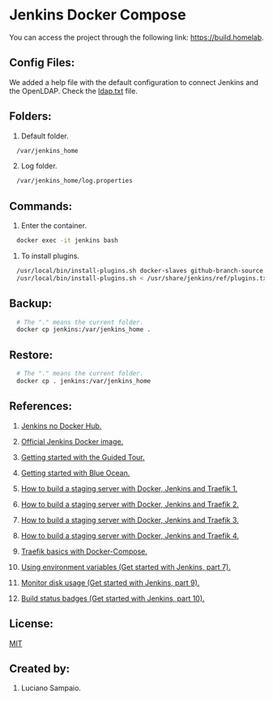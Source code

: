 # Jenkins Docker Compose

You can access the project through the following link: https://build.homelab.

## Config Files:

We added a help file with the default configuration to connect Jenkins and the OpenLDAP. Check the [ldap.txt](help/ldap.txt "ldap file") file.

## Folders:

1. Default folder.

``` bash
  /var/jenkins_home
```

2. Log folder.

``` bash
  /var/jenkins_home/log.properties
```

## Commands:

1. Enter the container.

``` bash
  docker exec -it jenkins bash
```

1. To install plugins.

``` bash
  /usr/local/bin/install-plugins.sh docker-slaves github-branch-source:1.8
  /usr/local/bin/install-plugins.sh < /usr/share/jenkins/ref/plugins.txt
```

## Backup:

``` bash
  # The "." means the current folder.
  docker cp jenkins:/var/jenkins_home .  
```

## Restore:

``` bash
  # The "." means the current folder.
  docker cp . jenkins:/var/jenkins_home
```

## References:

1. [Jenkins no Docker Hub.](https://hub.docker.com/_/jenkins/ "Jenkins no Docker Hub")

1. [Official Jenkins Docker image.](https://github.com/jenkinsci/docker/blob/master/README.md "Official Jenkins Docker image")

1. [Getting started with the Guided Tour.](https://jenkins.io/doc/pipeline/tour/getting-started/ "Getting started with the Guided Tour")

1. [Getting started with Blue Ocean.](https://jenkins.io/doc/book/blueocean/getting-started/ "Getting started with Blue Ocean")

1. [How to build a staging server with Docker, Jenkins and Traefik 1.](http://blog.francoisfaubert.com/2018/06/11/dockerized-jenkins-with-traefik.html "How to build a staging server with Docker, Jenkins and Traefik 1")

1. [How to build a staging server with Docker, Jenkins and Traefik 2.](http://blog.francoisfaubert.com/2018/06/11/dockerized-jenkins-with-traefik-2.html "How to build a staging server with Docker, Jenkins and Traefik 2")

1. [How to build a staging server with Docker, Jenkins and Traefik 3.](http://blog.francoisfaubert.com/2018/06/11/dockerized-jenkins-with-traefik-3.html "How to build a staging server with Docker, Jenkins and Traefik 3")

1. [How to build a staging server with Docker, Jenkins and Traefik 4.](http://blog.francoisfaubert.com/2018/06/11/dockerized-jenkins-with-traefik-4.html "How to build a staging server with Docker, Jenkins and Traefik 4")

1. [Traefik basics with Docker-Compose.](https://www.tikalk.com/posts/2017/10/10/traefik-basics-with-docker-compose/ "Traefik basics with Docker-Compose")
1. [Using environment variables (Get started with Jenkins, part 7).](https://www.youtube.com/watch?v=_t-hZTX97AI "Using environment variables (Get started with Jenkins, part 7)")

1. [Monitor disk usage (Get started with Jenkins, part 9).](https://www.youtube.com/watch?v=LMXdIE55rWo "Monitor disk usage (Get started with Jenkins, part 9)")

1. [Build status badges (Get started with Jenkins, part 10).](https://www.youtube.com/watch?v=clQEdNdOBm0 "Build status badges (Get started with Jenkins, part 10)")

## License:

[MIT](LICENSE "MIT License")

## Created by: 

1. Luciano Sampaio.
